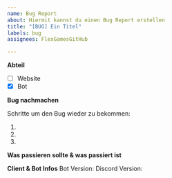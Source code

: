 ```yaml
---
name: Bug Report
about: Hiermit kannst du einen Bug Report erstellen
title: "[BUG] Ein Titel"
labels: bug
assignees: FlexGamesGitHub

---
```


<!--
❗ BUG REPORT HINWEIS
- Bitte nur reporten sollte der Bug noch nicht automatisch gemeldet worden sein
- Bitte alles ausfüllen
-->
**Abteil**
- [ ] Website
- [x] Bot
<!-- Ersetze das Leerzeichen zwischen den Eckigen Klammern mit einem x um es als gecheckt zu markieren -->

<!-- **Verbesserungsanfrage hierzu** -->
<!-- Falls erstellt bitte hier angeben & die Pfeile von "**Verbesserungsanfrage hierzu**" entfernen -->

**Bug nachmachen**
<!-- Klare -->Schritte um den Bug wieder zu bekommen:
1. <!-- Führe den Command "..." aus -->
2. <!-- Führe dann noch "..." aus -->
3. <!-- Klicke bei "..." auf "..." -->

**Was passieren sollte & was passiert ist**
<!-- Eine klare Erklärung was passieren sollte & was passiert ist -->

<!-- **Screenshots** -->
<!-- Falls nötig/möglich, füge hier noch Screenshots hinzu und entferne bei "**Screenshots**" die Pfeile nach außen -->

**Client & Bot Infos**
Bot Version: <!-- X.X.X --> 
Discord Version: <!-- z.B. Stable 108924 (eb8c571) Desktop (in den Einstellungen ganz unten) -->
<!-- BetterDiscord Version (& Plugins) -->
<!-- Falls installiert hier angeben/die Plugins die damit zusammenhängen könnten auflisten und die Pfeile von "BetterDiscord Version & Plugins:" entfernen -->

<!-- **Zusätzlicher Kontext** -->
<!-- Falls nötig hier alles was noch nötig ist außer des oben aufgelisteten & Pfeile um "**Zusätzlicher Kontext**" entfernen -->

